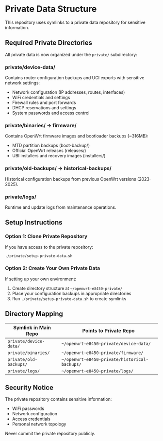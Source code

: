 # Private Data Structure

This repository uses symlinks to a private data repository for sensitive information.

## Required Private Directories

All private data is now organized under the `private/` subdirectory:

### private/device-data/
Contains router configuration backups and UCI exports with sensitive network settings:
- Network configuration (IP addresses, routes, interfaces)
- WiFi credentials and settings
- Firewall rules and port forwards
- DHCP reservations and settings
- System passwords and access control

### private/binaries/ → firmware/
Contains OpenWrt firmware images and bootloader backups (~316MB):
- MTD partition backups (boot-backup/)
- Official OpenWrt releases (releases/)
- UBI installers and recovery images (installers/)

### private/old-backups/ → historical-backups/
Historical configuration backups from previous OpenWrt versions (2023-2025).

### private/logs/
Runtime and update logs from maintenance operations.

## Setup Instructions

### Option 1: Clone Private Repository
If you have access to the private repository:
```bash
./private/setup-private-data.sh
```

### Option 2: Create Your Own Private Data
If setting up your own environment:
1. Create directory structure at `~/openwrt-e8450-private/`
2. Place your configuration backups in appropriate directories
3. Run `./private/setup-private-data.sh` to create symlinks

## Directory Mapping

| Symlink in Main Repo | Points to Private Repo |
|---------------------|------------------------|
| `private/device-data/` | `~/openwrt-e8450-private/device-data/` |
| `private/binaries/` | `~/openwrt-e8450-private/firmware/` |
| `private/old-backups/` | `~/openwrt-e8450-private/historical-backups/` |
| `private/logs/` | `~/openwrt-e8450-private/logs/` |

## Security Notice

The private repository contains sensitive information:
- WiFi passwords
- Network configuration
- Access credentials
- Personal network topology

Never commit the private repository publicly.